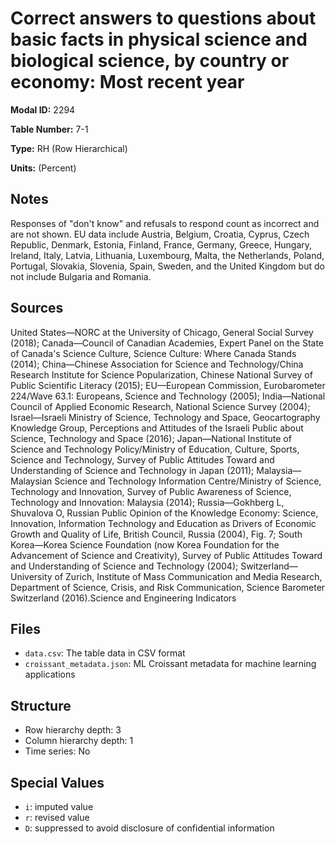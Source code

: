 # Correct answers to questions about basic facts in physical science and biological science, by country or economy: Most recent year

**Modal ID:** 2294

**Table Number:** 7-1

**Type:** RH (Row Hierarchical)

**Units:** (Percent)

## Notes

Responses of "don't know" and refusals to respond count as incorrect and are not shown. EU data include Austria, Belgium, Croatia, Cyprus, Czech Republic, Denmark, Estonia, Finland, France, Germany, Greece, Hungary, Ireland, Italy, Latvia, Lithuania, Luxembourg, Malta, the Netherlands, Poland, Portugal, Slovakia, Slovenia, Spain, Sweden, and the United Kingdom but do not include Bulgaria and Romania.

## Sources

United States—NORC at the University of Chicago, General Social Survey (2018); Canada—Council of Canadian Academies, Expert Panel on the State of Canada's Science Culture, Science Culture: Where Canada Stands (2014); China—Chinese Association for Science and Technology/China Research Institute for Science Popularization, Chinese National Survey of Public Scientific Literacy (2015); EU—European Commission, Eurobarometer 224/Wave 63.1: Europeans, Science and Technology (2005); India—National Council of Applied Economic Research, National Science Survey (2004); Israel—Israeli Ministry of Science, Technology and Space, Geocartography Knowledge Group, Perceptions and Attitudes of the Israeli Public about Science, Technology and Space (2016); Japan—National Institute of Science and Technology Policy/Ministry of Education, Culture, Sports, Science and Technology, Survey of Public Attitudes Toward and Understanding of Science and Technology in Japan (2011); Malaysia—Malaysian Science and Technology Information Centre/Ministry of Science, Technology and Innovation, Survey of Public Awareness of Science, Technology and Innovation: Malaysia (2014); Russia—Gokhberg L, Shuvalova O, Russian Public Opinion of the Knowledge Economy: Science, Innovation, Information Technology and Education as Drivers of Economic Growth and Quality of Life, British Council, Russia (2004), Fig. 7; South Korea—Korea Science Foundation (now Korea Foundation for the Advancement of Science and Creativity), Survey of Public Attitudes Toward and Understanding of Science and Technology (2004); Switzerland—University of Zurich, Institute of Mass Communication and Media Research, Department of Science, Crisis, and Risk Communication, Science Barometer Switzerland (2016).Science and Engineering Indicators

## Files

- `data.csv`: The table data in CSV format
- `croissant_metadata.json`: ML Croissant metadata for machine learning applications

## Structure

- Row hierarchy depth: 3
- Column hierarchy depth: 1
- Time series: No

## Special Values

- `i`: imputed value
- `r`: revised value
- `D`: suppressed to avoid disclosure of confidential information
